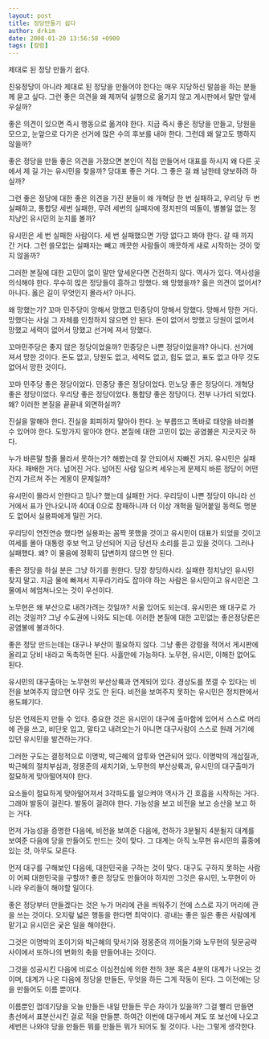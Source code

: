 ```yaml
---
layout: post
title: 정당만들기 쉽다
author: drkim
date: 2008-01-20 13:56:58 +0900
tags: [컬럼]
---
```

제대로 된 정당 만들기 쉽다. 
  

  
친유정당이 아니라 제대로 된 정당을 만들어야 한다는 매우 지당하신 말씀을 하는 분들께 묻고 싶다. 그런 좋은 의견을 왜 제꺼덕 실행으로 옮기지 않고 게시판에서 말만 앞세우실까? 
  

  
좋은 의견이 있으면 즉시 행동으로 옮겨야 한다. 지금 즉시 좋은 정당을 만들고, 당원을 모으고, 눈앞으로 다가온 선거에 많은 수의 후보를 내야 한다. 그런데 왜 알고도 행하지 않을까? 
  

  
좋은 정당을 만들 좋은 의견을 가졌으면 본인이 직접 만들어서 대표를 하시지 왜 다른 곳에서 제 길 가는 유시민을 찾을까? 당대표 좋은 거다. 그 좋은 걸 왜 남한테 양보하려 하실까? 
  

  
그런 좋은 정당에 대한 좋은 의견을 가진 분들이 왜 개혁당 한 번 실패하고, 우리당 두 번 실패하고, 통합당 세번 실패한, 무려 세번의 실패자에 정치판의 떠돌이, 별볼일 없는 정치낭인 유시민의 눈치를 볼까?
  

  
유시민은 세 번 실패한 사람이다. 세 번 실패했으면 가망 없다고 봐야 한다. 갈 때 까지 간 거다. 그런 쓸모없는 실패자는 빼고 깨끗한 사람들이 깨끗하게 새로 시작하는 것이 맞지 않을까? 
  

  
그러한 본질에 대한 고민이 없이 말만 앞세운다면 건전하지 않다. 역사가 있다. 역사성을 의식해야 한다. 무수히 많은 정당들이 흥하고 망했다. 왜 망했을까? 옳은 의견이 없어서? 아니다. 옳은 길이 무엇인지 몰라서? 아니다. 
  

  
왜 망했는가? 꼬마 민주당이 망해서 망했고 민중당이 망해서 망했다. 망해서 망한 거다. 망했다는 사실 그 자체를 인정하지 않으면 안 된다. 돈이 없어서 망했고 당원이 없어서 망했고 세력이 없어서 망했고 선거에 져서 망했다. 
  

  
꼬마민주당은 좋지 않은 정당이었을까? 민중당은 나쁜 정당이었을까? 아니다. 선거에 져서 망한 것이다. 돈도 없고, 당원도 없고, 세력도 없고, 힘도 없고, 표도 없고 아무 것도 없어서 망한 것이다. 
  

  
꼬마 민주당 좋은 정당이었다. 민중당 좋은 정당이었다. 민노당 좋은 정당이다. 개혁당 좋은 정당이었다. 우리당 좋은 정당이었다. 통합당 좋은 정당이다. 전부 나가리 되었다. 왜? 이러한 본질을 끝끝내 외면하실까?
  

  
진실을 말해야 한다. 진실을 회피하지 말아야 한다. 눈 부릅뜨고 똑바로 태양을 바라볼 수 있어야 한다. 도망가지 말아야 한다. 본질에 대한 고민이 없는 공염불은 지긋지긋 하다. 
  

  
누가 바른말 할줄 몰라서 못하는가? 해봤는데 잘 안되어서 자빠진 거지. 유시민은 실패자다. 패배한 거다. 넘어진 거다. 넘어진 사람 일으켜 세우는게 문제지 바른 정당이 어떤 건지 가르쳐 주는 계몽이 문제일까? 
  

  
유시민이 몰라서 안한다고 믿나? 했는데 실패한 거다. 우리당이 나쁜 정당이 아니라 선거에서 표가 안나오니까 40대 0으로 참패하니까 더 이상 개혁을 밀어붙일 동력도 명분도 없어서 실용파에게 밀린 거다. 
  

  
우리당이 연전연승 했다면 실용파는 꼼짝 못했을 것이고 유시민이 대표가 되었을 것이고 여세를 몰아 대통령 후보 먹고 당선되어 지금 당선자 소리를 듣고 있을 것이다. 그러나 실패했다. 왜? 이 물음에 정확히 답변하지 않으면 안 된다.
  

  
좋은 정당을 하실 분은 그냥 하기를 원한다. 당장 창당하시라. 실패한 정치낭인 유시민 찾지 말고. 지금 물에 빠져서 지푸라기라도 잡아야 하는 사람은 유시민이고 유시민은 그 물에서 헤엄쳐나오는 것이 우선이다.
  

  
노무현은 왜 부산으로 내려가려는 것일까? 서울 있어도 되는데. 유시민은 왜 대구로 가려는 것일까? 그냥 수도권에 나와도 되는데. 이러한 본질에 대한 고민없는 좋은정당론은 공염불에 불과하다. 
  

  
좋은 정당 만드는데는 대구나 부산이 필요하지 않다. 그냥 좋은 강령을 적어서 게시판에 올리고 당비 내라고 독촉하면 된다. 사흘만에 가능하다. 노무현, 유시민, 이해찬 없어도 된다.
  

  
유시민의 대구출마는 노무현의 부산상륙과 연계되어 있다. 경상도를 쪼갤 수 있다는 비전을 보여주지 않으면 아무 것도 안 된다. 비전을 보여주지 못하는 유시민은 정치판에서 용도폐기다. 
  

  
당은 언제든지 만들 수 있다. 중요한 것은 유시민이 대구에 출마함에 있어서 스스로 머리에 관을 쓰고, 비단옷 입고, 말타고 내려오는가 아니면 대구사람이 스스로 원래 거기에 있던 유시민을 발견하는가다. 
  

  
그러한 구도는 결정적으로 이명박, 박근혜의 암투와 연관되어 있다. 이명박의 개삽질과, 박근혜의 절치부심과, 정몽준의 새치기와, 노무현의 부산상륙과, 유시민의 대구출마가 절묘하게 맞아떨어져야 한다. 
  

  
요소들이 절묘하게 맞아떨어져서 3각파도를 일으켜야 역사가 긴 호흡을 시작하는 거다. 그래야 발동이 걸린다. 발동이 걸려야 한다. 가능성을 보고 비전을 보고 승산을 보고 하는 거다. 
  

  
먼저 가능성을 증명한 다음에, 비전을 보여준 다음에, 천하가 3분될지 4분될지 대계를 보여준 다음에 당을 만들어도 만드는 것이 맞다. 그 대계는 아직 노무현 유시민의 흉중에 있는 것, 아무도 모른다. 
  

  
먼저 대구를 구해보인 다음에, 대한민국을 구하는 것이 맞다. 대구도 구하지 못하는 사람이 어찌 대한민국을 구할까? 좋은 정당도 만들어야 하지만 그것은 유시민, 노무현이 아니라 우리들이 해야할 일이다. 
  

  
좋은 정당부터 만들겠다는 것은 누가 머리에 관을 씌워주기 전에 스스로 자기 머리에 관을 쓰는 것이다. 오지랖 넓은 행동을 한다면 최악이다. 광내는 좋은 일은 좋은 사람에게 맡기고 유시민은 궂은 일을 해야한다.
  

  
그것은 이명박의 조이기와 박근혜의 맞서기와 정몽준의 끼어들기와 노무현의 뒷문공략 사이에서 또하나의 변화의 축을 만들어내는 것이다. 
  

  
그것을 성공시킨 다음에 비로소 이심전심에 의한 천하 3분 혹은 4분의 대계가 나오는 것이며, 대계가 나온 다음에 정당을 만들든, 무엇을 하든 그게 작동이 된다. 그 이전에는 당을 만들어도 이름 뿐이다. 
  

  
이름뿐인 껍데기당을 오늘 만들든 내일 만들든 무슨 차이가 있을까? 그걸 빨리 만들면 총선에서 표분산시킨 걸로 적을 만들뿐. 하여간 이번에 대구에서 져도 또 보선에 나오고 세번은 나와야 당을 만들든 뭐를 만들든 뭐가 되어도 될 것이다. 나는 그렇게 생각한다.